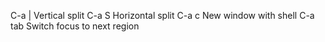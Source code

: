 C-a |
    Vertical split
C-a S
    Horizontal split
C-a c
    New window with shell
C-a tab
    Switch focus to next region
